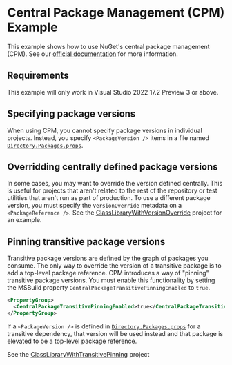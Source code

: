 # Central Package Management (CPM) Example
This example shows how to use NuGet's central package management (CPM).  See our [official documentation](https://docs.microsoft.com/nuget/consume-packages/central-package-management) for more information.

## Requirements
This example will only work in Visual Studio 2022 17.2 Preview 3 or above.

## Specifying package versions
When using CPM, you cannot specify package versions in individual projects.  Instead, you specify `<PackageVersion />` items in a file named [`Directory.Packages.props`](Directory.Packages.props).


## Overridding centrally defined package versions
In some cases, you may want to override the version defined centrally.  This is useful for projects that aren't related to the rest of the repository or test utilities that aren't run as part of production.
To use a different package version, you must specify the `VersionOverride` metadata on a `<PackageReference />`.  See the [ClassLibraryWithVersionOverride](src/ClassLibraryWithVersionOverride/ClassLibraryWithVersionOverride.csproj) project
for an example.

## Pinning transitive package versions
Transitive package versions are defined by the graph of packages you consume.  The only way to override the version of a transitive package is to add a top-level package reference.  CPM introduces a way
of "pinning" transitive package versions.  You must enable this functionality by setting the MSBuild property `CentralPackageTransitivePinningEnabled` to `true`.

```xml
<PropertyGroup>
  <CentralPackageTransitivePinningEnabled>true</CentralPackageTransitivePinningEnabled>
</PropertyGroup>
```

If a `<PackageVersion />` is defined in [`Directory.Packages.props`](Directory.Packages.props) for a transitive dependency, that version will be used instead and that package is elevated to be
a top-level package reference.  

See the [ClassLibraryWithTransitivePinning](src/ClassLibraryWithTransitivePinning/ClassLibraryWithTransitivePinning.csproj) project
